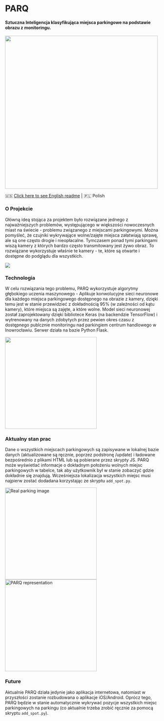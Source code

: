 # PARQ
#### Sztuczna Inteligencja klasyfikująca miejsca parkingowe na podstawie obrazu z monitoringu.

<img src="https://raw.githubusercontent.com/gstark0/Parq/master/images/logo.png" width="500">

🇺🇸 <a href="https://github.com/gstark0/Parq/blob/master/README_PL.md">Click here to see English readme</a> | 🇵🇱 Polish
### O Projekcie
Główną ideą stojąca za projektem było rozwiązane jednego z najważniejszych problemów, występującego w większości nowoczesnych miast na świecie - problemu związanego z miejscami parkingowymi. Można pomyśleć, że czujniki wykrywające wolne/zajęte miejsca załatwiają sprawę, ale są one często drogie i nieopłacalne. Tymczasem ponad tymi parkingami wiszą kamery z których bardzo często transmitowany jest żywo obraz. To rozwiązane wykorzystuje właśnie te kamery - te, które są otwarte i dostępne do podglądu dla wszystkich.

![](https://raw.githubusercontent.com/gstark0/Parq/master/images/2.png)

### Technologia
W celu rozwiązania tego problemu, PARQ wykorzystuje algorytmy głębokiego uczenia maszynowego - Aplikuje konwolucyjne sieci neuronowe dla każdego miejsca parkingowego dostępnego na obrazie z kamery, dzięki temu jest w stanie przewidzieć z dokładnością 95% (w zależności od kątu kamery), które miejsca są zajęte, a które wolne. Model sieci neuronowej został zaprojektowany dzięki bibliotece Keras (na backendzie TensorFlow) i wytrenowany na danych zdobytych przez pewien okres czasu z dostępnego publcznie monitoringu nad parkingiem centrum handlowego w Inowrocławiu. Serwer działa na bazie Python Flask.

<img src="https://raw.githubusercontent.com/gstark0/Parq/master/images/mobile.png" width="300">

### Aktualny stan prac
Dane o wszystkich miejscach parkingowych są zapisywane w lokalnej bazie danych (aktualizowane są ręcznie, poprzez podstronę /update) i ładowane bezpośrednio z plikami HTML lub są pobierane przez skrypty JS. PARQ może wyświetlać informacje o dokładnym położeniu wolnych miejsc parkingowych w tabelce, tak aby użytkownik był w stanie zobaczyć gdzie dokładnie się znajdują. Wcześniejsza lokalizacja wszystkich miejsc musi najpierw zostać dodadana korzystając ze skryptu `add_spot.py`.

<img alt="Real parking image" src="https://raw.githubusercontent.com/gstark0/Parq/master/images/single_column_real.png" width="300"><img alt="PARQ representation" src="https://raw.githubusercontent.com/gstark0/Parq/master/images/single_column.png" width="300">

### Future
Aktualnie PARQ działa jedynie jako aplikacja internetowa, natomiast w przyszłości zostanie rozbudowana o aplikacje iOS/Android. Oprócz tego, PARQ będzie w stanie automatycznie wykrywać pozycje wszystkich miejsc parkingowych na parkingu (co aktualnie trzeba zrobić ręcznie za pomocą skryptu `add_spot.py`).
